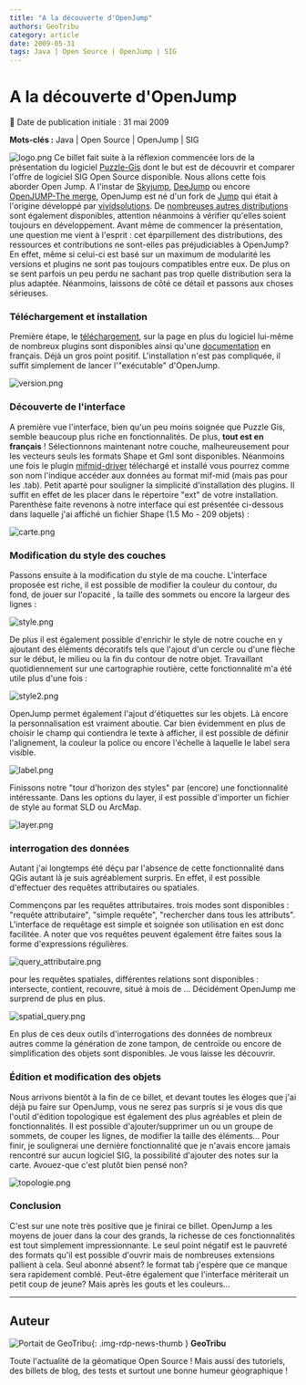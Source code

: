 ```yaml
---
title: "A la découverte d'OpenJump"
authors: GeoTribu
category: article
date: 2009-05-31
tags: Java | Open Source | OpenJump | SIG
---
```


# A la découverte d'OpenJump

:calendar: Date de publication initiale : 31 mai 2009

**Mots-clés :** Java | Open Source | OpenJump | SIG

![logo.png](https://cdn.geotribu.fr/img/logos-icones/logiciels_librairies/openjump.png) Ce billet fait suite à la réflexion commencée lors de la présentation du logiciel [Puzzle-Gis](http://geotribu.net/node/117) dont le but est de découvrir et comparer l'offre de logiciel SIG Open Source disponible. Nous allons cette fois aborder Open Jump. A l'instar de [Skyjump](http://skyjumpgis.org/), [DeeJump](http://www.lat-lon.de/latlon/portal/media-type/html/user/anon/page/default.psml/js_pane/produkte%2Csub_produkte_deeJUMP) ou encore [OpenJUMP-The merge](http://www.projet-sigle.org/), OpenJump est né d'un fork de [Jump](http://www.jump-project.org/) qui était à l'origine développé par [vividsolutions](http://www.vividsolutions.com/). De [nombreuses autres distributions](http://openjump.org/wiki/show/OpenJUMPs+Family) sont également disponibles, attention néanmoins à vérifier qu'elles soient toujours en développement. Avant même de commencer la présentation, une question me vient à l'esprit : cet éparpillement des distributions, des ressources et contributions ne sont-elles pas préjudiciables à OpenJump? En effet, même si celui-ci est basé sur un maximum de modularité les versions et plugins ne sont pas toujours compatibles entre eux. De plus on se sent parfois un peu perdu ne sachant pas trop quelle distribution sera la plus adaptée. Néanmoins, laissons de côté ce détail et passons aux choses sérieuses.

### Téléchargement et installation

Première étape, le [téléchargement](http://sourceforge.net/project/showfiles.php?group_id=118054), sur la page en plus du logiciel lui-même de nombreux plugins sont disponibles ainsi qu'une [documentation](http://sourceforge.net/project/showfiles.php?group_id=118054&package_id=209987&release_id=598577) en français. Déjà un gros point positif. L'installation n'est pas compliquée, il suffit simplement de lancer l'"exécutable" d'OpenJump.

![version.png](/sites/default/files/Tuto/img/Blog/openjump/version.png)

### Découverte de l'interface

A première vue l'interface, bien qu'un peu moins soignée que Puzzle Gis, semble beaucoup plus riche en fonctionnalités. De plus, **tout est en français** ! Sélectionnons maintenant notre couche, malheureusement pour les vecteurs seuls les formats Shape et Gml sont disponibles. Néanmoins une fois le plugin [mifmid-driver](http://geo.michaelm.free.fr/spip.php?article10) téléchargé et installé vous pourrez comme son nom l'indique accéder aux données au format mif-mid (mais pas pour les .tab). Petit aparté pour souligner la simplicité d'installation des plugins. Il suffit en effet de les placer dans le répertoire "ext" de votre installation.  
Parenthèse faite revenons à notre interface qui est présentée ci-dessous dans laquelle j'ai affiché un fichier Shape (1.5 Mo - 209 objets) :

![carte.png](/sites/default/files/Tuto/img/Blog/openjump/carte.png)

### Modification du style des couches

Passons ensuite à la modification du style de ma couche. L'interface proposée est riche, il est possible de modifier la couleur du contour, du fond, de jouer sur l'opacité , la taille des sommets ou encore la largeur des lignes :

![style.png](/sites/default/files/Tuto/img/Blog/openjump/style.png)

De plus il est également possible d'enrichir le style de notre couche en y ajoutant des éléments décoratifs tels que l'ajout d'un cercle ou d'une flèche sur le début, le milieu ou la fin du contour de notre objet. Travaillant quotidiennement sur une cartographie routière, cette fonctionnalité m'a été utile plus d'une fois :

![style2.png](/sites/default/files/Tuto/img/Blog/openjump/style2.png)

OpenJump permet également l'ajout d'étiquettes sur les objets. Là encore la personnalisation est vraiment aboutie. Car bien évidemment en plus de choisir le champ qui contiendra le texte à afficher, il est possible de définir l'alignement, la couleur la police ou encore l'échelle à laquelle le label sera visible.

![label.png](/sites/default/files/Tuto/img/Blog/openjump/label.png)

Finissons notre "tour d'horizon des styles" par (encore) une fonctionnalité intéressante. Dans les options du layer, il est possible d'importer un fichier de style au format SLD ou ArcMap.

![layer.png](/sites/default/files/Tuto/img/Blog/openjump/layer.png)

### interrogation des données

Autant j'ai longtemps été déçu par l'absence de cette fonctionnalité dans QGis autant là je suis agréablement surpris. En effet, il est possible d'effectuer des requêtes attributaires ou spatiales.

Commençons par les requêtes attributaires. trois modes sont disponibles : "requête attributaire", "simple requête", "rechercher dans tous les attributs". L'interface de requêtage est simple et soignée son utilisation en est donc facilitée. A noter que vos requêtes peuvent également être faites sous la forme d'expressions régulières.

![query_attributaire.png](/sites/default/files/Tuto/img/Blog/openjump/query_attributaire.png)

pour les requêtes spatiales, différentes relations sont disponibles : intersecte, contient, recouvre, situé à mois de ... Décidément OpenJump me surprend de plus en plus.

![spatial_query.png](/sites/default/files/Tuto/img/Blog/openjump/spatial_query.png)

En plus de ces deux outils d'interrogations des données de nombreux autres comme la génération de zone tampon, de centroïde ou encore de simplification des objets sont disponibles. Je vous laisse les découvrir.

### Édition et modification des objets

Nous arrivons bientôt à la fin de ce billet, et devant toutes les éloges que j'ai déjà pu faire sur OpenJump, vous ne serez pas surpris si je vous dis que l'outil d'édition topologique est également des plus agréables et plein de fonctionnalités. Il est possible d'ajouter/supprimer un ou un groupe de sommets, de couper les lignes, de modifier la taille des éléments... Pour finir, je soulignerai une dernière fonctionnalité que je n'avais encore jamais rencontré sur aucun logiciel SIG, la possibilité d'ajouter des notes sur la carte. Avouez-que c'est plutôt bien pensé non?

![topologie.png](/sites/default/files/Tuto/img/Blog/openjump/topologie.png)

### Conclusion

C'est sur une note très positive que je finirai ce billet. OpenJump a les moyens de jouer dans la cour des grands, la richesse de ces fonctionnalités est tout simplement impressionnante. Le seul point négatif est le pauvreté des formats qu'il est possible d'ouvrir mais de nombreuses extensions pallient à cela. Seul abonné absent? le format tab j'espère que ce manque sera rapidement comblé. Peut-être également que l'interface mériterait un petit coup de jeune? Mais après les gouts et les couleurs...

----

## Auteur

![Portait de GeoTribu](https://cdn.geotribu.fr/img/internal/charte/geotribu\_logo\_64x64.png){: .img-rdp-news-thumb }
**GeoTribu**

Toute l'actualité de la géomatique Open Source ! Mais aussi des tutoriels, des billets de blog, des tests et surtout une bonne humeur géographique !
